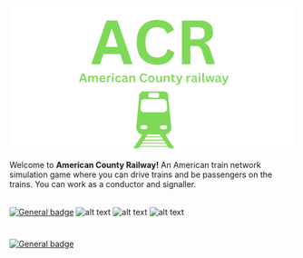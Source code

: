 ![alt text](https://raw.githubusercontent.com/Ishaanlikescandy/acr/main/ACR-removebg-preview.png)

Welcome to **American County Railway!** An American train network simulation game where you can drive trains and be passengers on the trains. You can work as a conductor and signaller.
######
[![General badge](https://img.shields.io/badge/Watch-Trailer-red.svg)]()
![alt text](https://img.shields.io/badge/Play-ACR-success)
![alt text](https://img.shields.io/badge/View-Screenshots-yellow)
![alt text](https://img.shields.io/badge/Visit%20ACR-Discord-informational)
#
[![General badge](https://img.shields.io/badge/Watch-Trailer-red.svg)](https://google.com)
